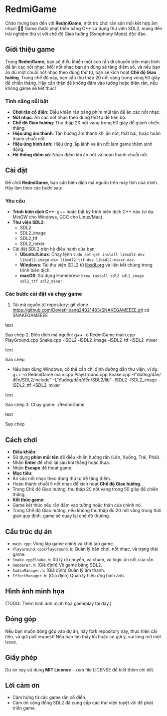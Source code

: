 # RedmiGame

Chào mừng bạn đến với **RedmiGame**, một trò chơi rắn săn mồi kết hợp âm nhạc! 🐍🎵 Game được phát triển bằng C++ sử dụng thư viện SDL2, mang đến trải nghiệm thú vị với chế độ Giao hưởng (Symphony Mode) độc đáo.

## Giới thiệu game

Trong **RedmiGame**, bạn sẽ điều khiển một con rắn di chuyển trên màn hình để ăn các nốt nhạc. Mỗi nốt nhạc bạn ăn đúng sẽ tăng điểm số, và nếu bạn ăn đủ một chuỗi nốt nhạc theo đúng thứ tự, bạn sẽ kích hoạt **Chế độ Giao hưởng**. Trong chế độ này, bạn cần thu thập 20 nốt vàng trong vòng 50 giây để chiến thắng. Hãy cẩn thận để không đâm vào tường hoặc thân rắn, nếu không game sẽ kết thúc!

### Tính năng nổi bật

- **Chơi rắn cổ điển**: Điều khiển rắn bằng phím mũi tên để ăn các nốt nhạc.
- **Nốt nhạc**: Ăn các nốt nhạc theo đúng thứ tự để tiến bộ.
- **Chế độ Giao hưởng**: Thu thập 20 nốt vàng trong 50 giây để giành chiến thắng.
- **Hiệu ứng âm thanh**: Tận hưởng âm thanh khi ăn nốt, thất bại, hoặc hoàn thành chuỗi nốt.
- **Hiệu ứng hình ảnh**: Hiệu ứng lấp lánh và ăn nốt làm game thêm sinh động.
- **Hệ thống điểm số**: Nhận điểm khi ăn nốt và hoàn thành chuỗi nốt.

## Cài đặt

Để chơi **RedmiGame**, bạn cần biên dịch mã nguồn trên máy tính của mình. Hãy làm theo các bước sau:

### Yêu cầu

- **Trình biên dịch C++**: g++ hoặc bất kỳ trình biên dịch C++ nào (ví dụ: MinGW cho Windows, GCC cho Linux/Mac).
- **Thư viện SDL2**:
  - SDL2
  - SDL2_image
  - SDL2_ttf
  - SDL2_mixer
- Cài đặt SDL2 trên hệ điều hành của bạn:
  - **Ubuntu/Linux**: Chạy lệnh `sudo apt-get install libsdl2-dev libsdl2-image-dev libsdl2-ttf-dev libsdl2-mixer-dev`.
  - **Windows**: Tải thư viện SDL2 từ [libsdl.org](https://www.libsdl.org/) và liên kết chúng trong trình biên dịch.
  - **macOS**: Sử dụng Homebrew: `brew install sdl2 sdl2_image sdl2_ttf sdl2_mixer`.

### Các bước cài đặt và chạy game

1. Tải mã nguồn từ repository:
git clone https://github.com/DovietHoang24021483/SNAKEGAMEEEE.git
cd SNAKEGAMEEEE

text

Sao chép
2. Biên dịch mã nguồn:
g++ -o RedmiGame main.cpp PlayGround.cpp Snake.cpp -lSDL2 -lSDL2_image -lSDL2_ttf -lSDL2_mixer

text

Sao chép
- Nếu bạn dùng Windows, có thể cần chỉ định đường dẫn thư viện, ví dụ:
g++ -o RedmiGame main.cpp PlayGround.cpp Snake.cpp -I"đường/dẫn/đến/SDL2/include" -L"đường/dẫn/đến/SDL2/lib" -lSDL2 -lSDL2_image -lSDL2_ttf -lSDL2_mixer

text

Sao chép
3. Chạy game:
./RedmiGame

text

Sao chép

## Cách chơi

- **Điều khiển**:
- Sử dụng **phím mũi tên** để điều khiển hướng rắn (Lên, Xuống, Trái, Phải).
- Nhấn **Enter** để chơi lại sau khi thắng hoặc thua.
- Nhấn **Escape** để thoát game.
- **Mục tiêu**:
- Ăn các nốt nhạc theo đúng thứ tự để tăng điểm.
- Hoàn thành chuỗi 5 nốt nhạc để kích hoạt **Chế độ Giao hưởng**.
- Trong Chế độ Giao hưởng, thu thập 20 nốt vàng trong 50 giây để chiến thắng.
- **Kết thúc game**:
- Game kết thúc nếu rắn đâm vào tường hoặc thân của chính nó.
- Trong Chế độ Giao hưởng, nếu không thu thập đủ 20 nốt vàng trong thời gian quy định, game sẽ quay lại chế độ thường.

## Cấu trúc dự án

- `main.cpp`: Vòng lặp game chính và khởi tạo game.
- `PlayGround.cpp`/`PlayGround.h`: Quản lý bàn chơi, nốt nhạc, và trạng thái game.
- `Snake.cpp`/`Snake.h`: Xử lý di chuyển, va chạm, và logic ăn nốt của rắn.
- `Renderer.h`: (Giả định) Vẽ game bằng SDL2.
- `AudioManager.h`: (Giả định) Quản lý âm thanh.
- `EffectManager.h`: (Giả định) Quản lý hiệu ứng hình ảnh.

## Hình ảnh minh họa

(TODO: Thêm hình ảnh minh họa gameplay tại đây.)

## Đóng góp

Nếu bạn muốn đóng góp vào dự án, hãy fork repository này, thực hiện cải tiến, và gửi pull request! Nếu bạn tìm thấy lỗi hoặc có gợi ý, vui lòng mở một issue.

## Giấy phép

Dự án này sử dụng **MIT License** - xem file LICENSE để biết thêm chi tiết.

## Lời cảm ơn

- Cảm hứng từ các game rắn cổ điển.
- Cảm ơn cộng đồng SDL2 đã cung cấp các thư viện tuyệt vời để phát triển game.
